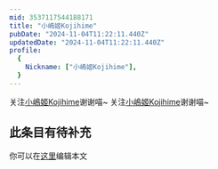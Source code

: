```yaml
---
mid: 3537117544188171
title: "小嶋姬Kojihime"
pubDate: "2024-11-04T11:22:11.440Z"
updatedDate: "2024-11-04T11:22:11.440Z"
profile:
  {
    Nickname: ["小嶋姬Kojihime"],
  }
---
```


关注[小嶋姬Kojihime](https://space.bilibili.com/3537117544188171)谢谢喵~ 关注[小嶋姬Kojihime](https://space.bilibili.com/3537117544188171)谢谢喵~

## 此条目有待补充
你可以在[这里](https://github.com/Yuhanawa/VTuber.ICU-Content/edit/master/v/小嶋姬Kojihime/index.md)编辑本文
